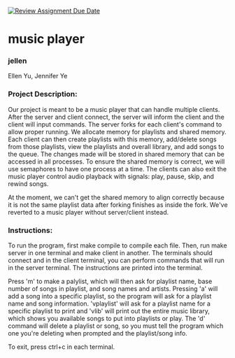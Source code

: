 [![Review Assignment Due Date](https://classroom.github.com/assets/deadline-readme-button-24ddc0f5d75046c5622901739e7c5dd533143b0c8e959d652212380cedb1ea36.svg)](https://classroom.github.com/a/SQs7pKlr)
# music player

### jellen

Ellen Yu, Jennifer Ye
       
### Project Description:

Our project is meant to be a music player that can handle multiple clients. After the server and client connect, the server will inform the client and the client will input commands. The server forks for each client's command to allow proper running. We allocate memory for playlists and shared memory. Each client can then create playlists with this memory, add/delete songs from those playlists, view the playlists and overall library, and add songs to the queue. The changes made will be stored in shared memory that can be accessed in all processes. To ensure the shared memory is correct, we will use semaphores to have one process at a time. The clients can also exit the music player control audio playback with signals: play, pause, skip, and rewind songs. 

At the moment, we can't get the shared memory to align correctly because it is not the same playlist data after forking finishes as inside the fork. We've reverted to a music player without server/client instead. 
  
### Instructions:

To run the program, first make compile to compile each file. Then, run make server in one terminal and make client in another. The terminals should connect and in the client terminal, you can perform commands that will run in the server terminal. The instructions are printed into the terminal. 

Press 'm' to make a palylist, which will then ask for playlist name, base number of songs in playlist, and song names and artists. Pressing 'a' will add a song into a specific playlist, so the program will ask for a playlist name and song information. 'vplaylist' will ask for a playlist name for a specific playlist to print and 'vlib' will print out the entire music library, which shows you available songs to put into playlists or play. The 'd' command will delete a playlist or song, so you must tell the program which one you're deleting when prompted and the playlist/song info. 

To exit, press ctrl+c in each terminal. 
